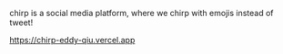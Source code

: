 chirp is a social media platform, where we chirp with emojis instead of tweet!

https://chirp-eddy-qiu.vercel.app
